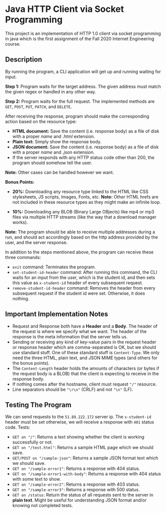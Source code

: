 # Java HTTP Client via Socket Programming

This project is an implementation of HTTP 1.0 client via socket programming in java which is 
the first assignment of the Fall 2020 Internet Engineering course.

## Description
By running the program, a CLI application will get up and running waiting for input.

**Step 1:** Program waits for the target address. The given address must match the given regex or handled in any other way.

**Step 2:** Program waits for the full request. 
The implemented methods are `GET`, `POST`, `PUT`, `PATCH`, and `DELETE`.

After receiving the response, program should make the corresponding action based on the resource type:
- **HTML document:** Save the content (i.e. response body) as a file of disk with a proper _name_ and _.html_ extension.
- **Plain text:** Simply show the response body.
- **JSON document:** Save the content (i.e. response body) as a file of disk with a proper _name_ and _.json_ extension.
- If the server responds with any HTTP status code other than 200, the program should somehow tell the user.

**Note:** Other cases can be handled however we want.

**Bonus Points:**
- **20%:** Downloading any resource type linked to the HTML like CSS stylesheets, JS scripts, Images, Fonts, etc.
**Note:** Other HTML hrefs are not included in these resource types as they might make an infinite loop.

- **10%:** Downloading any BLOB (Binary Large OBjects) like mp4 or mp3 files via multiple HTTP streams
(like the way that a download manager works).

**Note:** The program should be able to receive multiple addresses during a run, 
and should act accordingly based on the http address provided by the user, and the server response.

In addition to the steps mentioned above, the program can receive these three commands:
- `exit` command: Terminates the program.
- `set-student-id-header` command: After running this command, the CLI waits for an input from the user, 
which is the student id, and then sets this value as `x-student-id` header of every subsequent request.
- `remove-student-id-header` command: Removes the header from every subsequent request if the student id were set. 
Otherwise, it does nothing.

## Important Implementation Notes
- Request and Response both have a **Header** and a **Body**. The header of the request is where we specify what we want.
The header of the response is the meta information that the server tells us.
- Sending or receiving any kind of key-value pairs in the request header or response header which are comma-separated 
is OK, but we should use standard stuff. One of these standard stuff is `Content-Type`. 
We only need the three HTML, plain text, and JSON MIME types (and others for the bonus points).
- The `Content-Length` header holds the amounts of characters (or bytes if the request body is a BLOB) that the client
is expecting to receive in the response body. 
- If nothing comes after the hostname, client must request `"/"` resource.
- Line separators should be `"\r\n"` (CRLF) and not `"\n"` (LF).

## Testing The Program
We can send requests to the `51.89.222.172` server ip. The `x-student-id` header must be set otherwise, we will receive
a response with `401` status code.
Tests:
- `GET on "/"`: Returns a text showing whether the client is working successfully or not.
- `GET on "/test.html"`: Returns a sample HTML page which we should save.
- `GET/POST on "/sample-json"`: Returns a sample JSON format text which we should save.
- `GET on "/sample-error1"`: Returns a response with 404 status.
- `GET on "/sample-error1-with-body"`: Returns a response with 404 status with some text to show.
- `GET on "/sample-error2"`: Returns a response with 403 status.
- `GET on "/sample-error3"`: Returns a response with 500 status.
- `GET on /status`: Return the status of all requests sent to the server in **plain text**.
Might be useful for understanding JSON format and/or knowing not completed tests.
